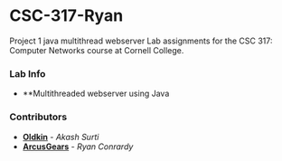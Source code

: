 # CSC-317-Ryan
Project 1 java multithread webserver
Lab assignments for the CSC 317: Computer Networks course at Cornell College.

### Lab Info
+ **Multithreaded webserver using Java
### Contributors

+ **[Oldkin](https://github.com/Oldkin)** - *Akash Surti*
+ **[ArcusGears](https://github.com/ArcusGears)** - *Ryan Conrardy*

